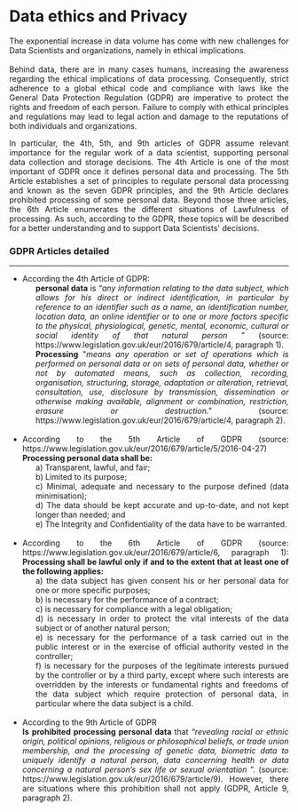 # Data ethics and Privacy

<p align="justify"> The exponential increase in data volume has come with new challenges for Data Scientists and organizations, namely in ethical implications. <br><br>
Behind data, there are in many cases humans, increasing the awareness regarding the ethical implications of data processing. Consequently, strict adherence to a global ethical code and compliance with laws like the General Data Protection Regulation (GDPR) are imperative to protect the rights and freedom of each person. Failure to comply with ethical principles and regulations may lead to legal action and damage to the reputations of both individuals and organizations. </p>
  

<p align="justify"> In particular, the 4th, 5th, and 9th articles of GDPR assume relevant importance for the regular work of a data scientist, supporting personal data collection and storage decisions. The 4th Article is one of the most important of GDPR once it defines personal data and processing. The 5th Article establishes a set of principles to regulate personal data processing and known as the seven GDPR principles, and the 9th Article declares prohibited processing of some personal data. Beyond those three articles, the 6th Article enumerates the different situations of Lawfulness of processing. As such, according to the GDPR, these topics will be described for a better understanding and to support Data Scientists' decisions. </p>

### GDPR Articles detailed
--------------------------------
<ul>
 <li align="justify"> According the 4th Article of GDPR:      
   <ol> <b>personal data</b> is “<i>any information relating to the data subject, which allows for his direct or indirect identification, in particular by reference to an identifier such as a name, an identification number, location data, an online identifier or to one or more factors specific to the physical, physiological, genetic, mental, economic, cultural or social identity of that natural person </i>” (source: https://www.legislation.gov.uk/eur/2016/679/article/4, paragraph 1).
   </ol>
<ol><b>Processing</b> "<i>means any operation or set of operations which is performed on personal data or on sets of personal data, whether or not by automated means, such as collection, recording, organisation, structuring, storage, adaptation or alteration, retrieval, consultation, use, disclosure by transmission, dissemination or otherwise making available, alignment or combination, restriction, erasure or destruction."</i> (source: https://www.legislation.gov.uk/eur/2016/679/article/4, paragraph 2). 
   </ol>
  </li>
 <br>
 <li align="justify"> According to the 5th Article of GDPR (source: https://www.legislation.gov.uk/eur/2016/679/article/5/2016-04-27)<br>
   <b>Processing personal data shall be: </b>
   <ol>
     a) Transparent, lawful, and fair; <br>   
     b) Limited to its purpose; <br>
     c) Minimal, adequate and necessary to the purpose defined (data minimisation); <br>
     d) The data should be kept accurate and up-to-date, and not kept longer than needed; and <br>
     e) The Integrity and Confidentiality of the data have to be warranted. <br>
   </ol>
  </li>
   <br>
  <li align="justify"> 
    According to the 6th Article of GDPR (source: https://www.legislation.gov.uk/eur/2016/679/article/6, paragraph 1):
    <b>Processing shall be lawful only if and to the extent that at least one of the following applies:</b>
      <ol>
        a) the data subject has given consent his or her personal data for one or more specific purposes; <br>
        b) is necessary for the performance of a contract; <br>
        c) is necessary for compliance with a legal obligation; <br>
        d) is necessary in order to protect the vital interests of the data subject or of another natural person;<br>
        e) is necessary for the performance of a task carried out in the public interest or in the exercise of official authority vested in the controller; <br>
        f) is necessary for the purposes of the legitimate interests pursued by the controller or by a third party, except where such interests are overridden by the interests or fundamental rights and freedoms of the data subject which require protection of personal data, in particular where the data subject is a child. <br>
      </ol>
    </li> 
   <br>
  <li align="justify">
    According to the 9th Article of GDPR <br>
    <b> Is prohibited processing personal data </b> that “<i>revealing racial or ethnic origin, political opinions, religious or philosophical beliefs, or trade union membership, and the processing of genetic data, biometric data to uniquely identify a natural person, data concerning health or data concerning a natural person’s sex life or sexual orientation </i>”. (source: https://www.legislation.gov.uk/eur/2016/679/article/9). However, there are situations where this prohibition shall not apply (GDPR, Article 9, paragraph 2). 
  </li>
</ul>


